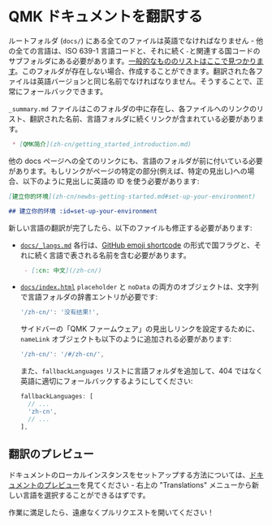 # QMK ドキュメントを翻訳する

<!---
  original document: 0.9.51:docs/translating.md
  git diff 0.9.51 HEAD -- docs/translating.md | cat
-->

ルートフォルダ (`docs/`) にある全てのファイルは英語でなければなりません - 他の全ての言語は、ISO 639-1 言語コードと、それに続く`-`と関連する国コードのサブフォルダにある必要があります。[一般的なもののリストはここで見つかります](https://www.andiamo.co.uk/resources/iso-language-codes/)。このフォルダが存在しない場合、作成することができます。翻訳された各ファイルは英語バージョンと同じ名前でなければなりません。そうすることで、正常にフォールバックできます。

`_summary.md` ファイルはこのフォルダの中に存在し、各ファイルへのリンクのリスト、翻訳された名前、言語フォルダに続くリンクが含まれている必要があります。

```markdown
 * [QMK简介](zh-cn/getting_started_introduction.md)
```

他の docs ページへの全てのリンクにも、言語のフォルダが前に付いている必要があります。もしリンクがページの特定の部分(例えば、特定の見出し)への場合、以下のように見出しに英語の ID を使う必要があります:

```markdown
[建立你的环境](zh-cn/newbs-getting-started.md#set-up-your-environment)

## 建立你的环境 :id=set-up-your-environment
```

新しい言語の翻訳が完了したら、以下のファイルも修正する必要があります:

* [`docs/_langs.md`](https://github.com/qmk/qmk_firmware/blob/master/docs/_langs.md)
各行は、[GitHub emoji shortcode](https://github.com/ikatyang/emoji-cheat-sheet/blob/master/README.md#country-flag) の形式で国フラグと、それに続く言語で表される名前を含む必要があります。

  ```markdown
   - [:cn: 中文](/zh-cn/)
  ```

* [`docs/index.html`](https://github.com/qmk/qmk_firmware/blob/master/docs/index.html)
`placeholder` と `noData` の両方のオブジェクトは、文字列で言語フォルダの辞書エントリが必要です:

  ```js
  '/zh-cn/': '没有结果!',
  ```

   サイドバーの「QMK ファームウェア」の見出しリンクを設定するために、`nameLink` オブジェクトも以下のように追加される必要があります:

  ```js
  '/zh-cn/': '/#/zh-cn/',
  ```

   また、`fallbackLanguages` リストに言語フォルダを追加して、404 ではなく英語に適切にフォールバックするようにしてください:

  ```js
  fallbackLanguages: [
    // ...
    'zh-cn',
    // ...
  ],
  ```

## 翻訳のプレビュー

ドキュメントのローカルインスタンスをセットアップする方法については、[ドキュメントのプレビュー](ja/contributing.md#previewing-the-documentation)を見てください - 右上の "Translations" メニューから新しい言語を選択することができるはずです。

作業に満足したら、遠慮なくプルリクエストを開いてください！
